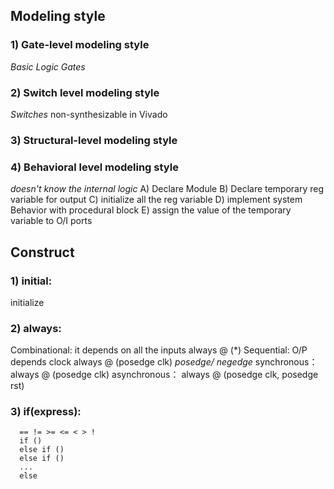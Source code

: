 ## Modeling style
### 1) Gate-level modeling style
*Basic Logic Gates*

### 2) Switch level modeling style
*Switches*
non-synthesizable in Vivado

### 3) Structural-level modeling style

### 4) Behavioral level modeling style
*doesn't know the internal logic*
A) Declare Module
B) Declare temporary reg variable for output
C) initialize all the reg variable
D) implement system Behavior with procedural block
E) assign the value of the temporary variable to O/I ports

## Construct
### 1) initial: 
initialize

### 2) always: 
Combinational: it depends on all the inputs
always @ (*)
Sequential: O/P depends clock 
always @ (posedge clk)
*posedge/ negedge*
synchronous：  always @ (posedge clk)
asynchronous： always @ (posedge clk, posedge rst)

### 3) if(express): 
      == != >= <= < > !
      if ()
      else if ()
      else if ()
      ...
      else
      
